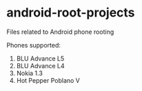 # android-root-projects
Files related to Android phone rooting

Phones supported:
1. BLU Advance L5
2. BLU Advance L4
3. Nokia 1.3
4. Hot Pepper Poblano V
